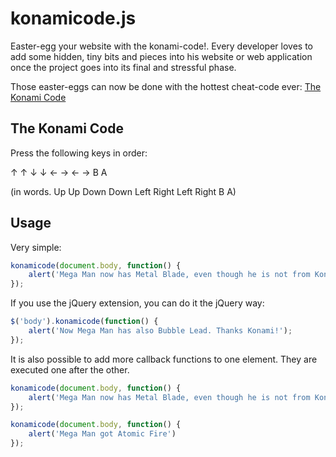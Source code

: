 konamicode.js
=============

Easter-egg your website with the konami-code!. Every developer loves to add 
some hidden, tiny bits and pieces into his website or web application once the project
goes into its final and stressful phase.

Those easter-eggs can now be done with the hottest cheat-code ever: [The Konami Code](http://en.wikipedia.org/wiki/Konami_Code)

## The Konami Code

Press the following keys in order:

↑ ↑ ↓ ↓ ← → ← → B A

(in words. Up Up Down Down Left Right Left Right B A)

## Usage

Very simple:

```javascript
konamicode(document.body, function() {
	alert('Mega Man now has Metal Blade, even though he is not from Konami!')
});
```

If you use the jQuery extension, you can do it the jQuery way:

```javascript
$('body').konamicode(function() {
	alert('Now Mega Man has also Bubble Lead. Thanks Konami!');
});
```

It is also possible to add more callback functions to one element. They are executed one
after the other.

```javascript
konamicode(document.body, function() {
	alert('Mega Man now has Metal Blade, even though he is not from Konami!')
});

konamicode(document.body, function() {
	alert('Mega Man got Atomic Fire')
});
```